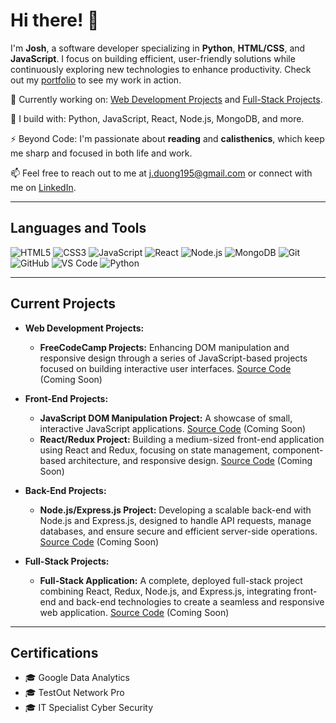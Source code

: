 # Hi there! 👋

I'm **Josh**, a software developer specializing in **Python**, **HTML/CSS**, and **JavaScript**. I focus on building efficient, user-friendly solutions while continuously exploring new technologies to enhance productivity. Check out my [portfolio](https://syntaxpert.netlify.app/) to see my work in action.

🏢 Currently working on: [Web Development Projects](https://github.com/yourusername) and [Full-Stack Projects](https://github.com/yourusername).

🧰 I build with: Python, JavaScript, React, Node.js, MongoDB, and more.

⚡ Beyond Code: I'm passionate about **reading** and **calisthenics**, which keep me sharp and focused in both life and work.

📫 Feel free to reach out to me at [j.duong195@gmail.com](mailto:j.duong195@gmail.com) or connect with me on [LinkedIn](https://www.linkedin.com/in/j-duong-199997321/).



---

## Languages and Tools

![HTML5](https://img.shields.io/badge/HTML5-E34F26?style=for-the-badge&logo=html5&logoColor=white)
![CSS3](https://img.shields.io/badge/CSS3-1572B6?style=for-the-badge&logo=css3&logoColor=white)
![JavaScript](https://img.shields.io/badge/JavaScript-F7DF1E?style=for-the-badge&logo=javascript&logoColor=black)
![React](https://img.shields.io/badge/React-61DAFB?style=for-the-badge&logo=react&logoColor=black)
![Node.js](https://img.shields.io/badge/Node.js-339933?style=for-the-badge&logo=node.js&logoColor=white)
![MongoDB](https://img.shields.io/badge/MongoDB-47A248?style=for-the-badge&logo=mongodb&logoColor=white)
![Git](https://img.shields.io/badge/Git-F05032?style=for-the-badge&logo=git&logoColor=white)
![GitHub](https://img.shields.io/badge/GitHub-181717?style=for-the-badge&logo=github&logoColor=white)
![VS Code](https://img.shields.io/badge/VS%20Code-007ACC?style=for-the-badge&logo=visual-studio-code&logoColor=white)
![Python](https://img.shields.io/badge/Python-3776AB?style=for-the-badge&logo=python&logoColor=white)

---

## Current Projects

- **Web Development Projects:**
  - **FreeCodeCamp Projects:** Enhancing DOM manipulation and responsive design through a series of JavaScript-based projects focused on building interactive user interfaces. [Source Code](https://github.com/yourusername) (Coming Soon)

- **Front-End Projects:**
  - **JavaScript DOM Manipulation Project:** A showcase of small, interactive JavaScript applications. [Source Code](https://github.com/yourusername) (Coming Soon)
  - **React/Redux Project:** Building a medium-sized front-end application using React and Redux, focusing on state management, component-based architecture, and responsive design. [Source Code](https://github.com/yourusername) (Coming Soon)

- **Back-End Projects:**
  - **Node.js/Express.js Project:** Developing a scalable back-end with Node.js and Express.js, designed to handle API requests, manage databases, and ensure secure and efficient server-side operations. [Source Code](https://github.com/yourusername) (Coming Soon)

- **Full-Stack Projects:**
  - **Full-Stack Application:** A complete, deployed full-stack project combining React, Redux, Node.js, and Express.js, integrating front-end and back-end technologies to create a seamless and responsive web application. [Source Code](https://github.com/yourusername) (Coming Soon)


---

## Certifications

- 🎓 Google Data Analytics
- 🎓 TestOut Network Pro
- 🎓 IT Specialist Cyber Security
